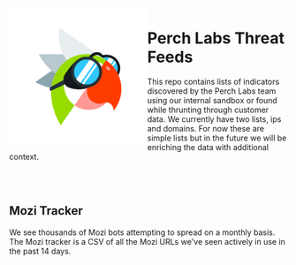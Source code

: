 
<img align="left" src="https://github.com/PerchSecurity/PerchLabs/blob/main/images/science_perchy.png" width="250">

<h1> Perch Labs Threat Feeds</h1>
<p>This repo contains lists of indicators discovered by the Perch Labs team using our internal sandbox or found while thrunting through customer data.  We currently have two lists, ips and domains.  For now these are simple lists but in the future we will be enriching the data with additional context.</p>
<br />
<br />
<h2>Mozi Tracker</h2>
<p>We see thousands of Mozi bots attempting to spread on a monthly basis.  The Mozi tracker is a CSV of all the Mozi URLs we've seen actively in use in the past 14 days.</p>

